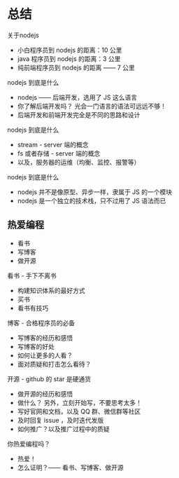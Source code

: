 
# 总结

关于nodejs
- 小白程序员到 nodejs 的距离：10 公里
- java 程序员到 nodejs 的距离：3 公里
- 纯前端程序员到 nodejs 的距离 —— 7 公里



nodejs 到底是什么
- nodejs —— 后端开发，选用了 JS 这么语言
- 你了解后端开发吗？ 光会一门语言的语法可远远不够！
- 后端开发和前端开发完全是不同的思路和设计

nodejs 到底是什么
- stream - server 端的概念
- fs 或者存储 - server 端的概念
- 以及，服务器的运维（均衡、监控、报警等）


nodejs 到底是什么
- nodejs 并不是像原型、异步一样，隶属于 JS 的一个模块
- nodejs 是一个独立的技术栈，只不过用了 JS 语法而已


## 热爱编程

- 看书
- 写博客
- 做开源



看书 - 手下不离书
- 构建知识体系的最好方式
- 买书
- 看书有技巧

博客 - 合格程序员的必备
- 写博客的经历和感悟
- 写博客的好处
- 如何让更多的人看？
- 面对质疑和打击怎么看待？


开源 - github 的 star 是硬通货
- 做开源的经历和感悟
- 做什么？ 另外，立刻开始写，不要思考太多！
- 写好官网和文档，以及 QQ 群、微信群等社区
- 及时回复 issue ，及时迭代发版
- 如何推广？以及推广过程中的质疑



你热爱编程吗？
- 热爱！
- 怎么证明？—— 看书、写博客、做开源



